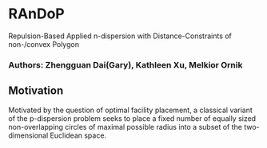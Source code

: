 # RAnDoP
Repulsion-Based Applied n-dispersion with Distance-Constraints of non-/convex Polygon
### Authors: Zhengguan Dai(Gary), Kathleen Xu, Melkior Ornik
## Motivation
Motivated by the question of optimal facility placement, a classical variant of the p-dispersion problem seeks to place a fixed number of equally sized non-overlapping circles of maximal possible radius into a subset of the two-dimensional Euclidean space.
